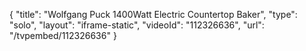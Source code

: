 {
    "title": "Wolfgang Puck 1400Watt Electric Countertop Baker",
    "type": "solo",
    "layout": "iframe-static",
    "videoId": "112326636",
    "url": "\/tvpembed\/112326636"
}